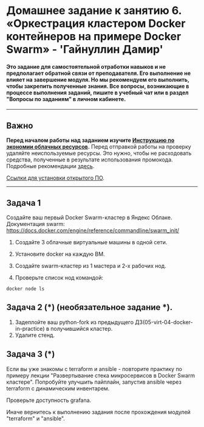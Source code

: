 # Домашнее задание к занятию 6. «Оркестрация кластером Docker контейнеров на примере Docker Swarm» - 'Гайнуллин Дамир'

#### Это задание для самостоятельной отработки навыков и не предполагает обратной связи от преподавателя. Его выполнение не влияет на завершение модуля. Но мы рекомендуем его выполнить, чтобы закрепить полученные знания. Все вопросы, возникающие в процессе выполнения заданий, пишите в учебный чат или в раздел "Вопросы по заданиям" в личном кабинете.

---

## Важно

**Перед началом работы над заданием изучите [Инструкцию по экономии облачных ресурсов](https://github.com/netology-code/devops-materials/blob/master/cloudwork.MD).**
Перед отправкой работы на проверку удаляйте неиспользуемые ресурсы.
Это нужно, чтобы не расходовать средства, полученные в результате использования промокода.
Подробные рекомендации [здесь](https://github.com/netology-code/virt-homeworks/blob/virt-11/r/README.md).

[Ссылки для установки открытого ПО](https://github.com/netology-code/devops-materials/blob/master/README.md).

---

## Задача 1

Создайте ваш первый Docker Swarm-кластер в Яндекс Облаке.
Документация swarm: https://docs.docker.com/engine/reference/commandline/swarm_init/
1. Создайте 3 облачные виртуальные машины в одной сети.
2. Установите docker на каждую ВМ.
3. Создайте swarm-кластер из 1 мастера и 2-х рабочих нод.

4. Проверьте список нод командой:
```
docker node ls
```
## Задача 2 (*) (необязательное задание *).
1.  Задеплойте ваш python-fork из предыдущего ДЗ(05-virt-04-docker-in-practice) в получившийся кластер.
2. Удалите стенд.


## Задача 3 (*)

Если вы уже знакомы с terraform и ansible  - повторите практику по примеру лекции "Развертывание стека микросервисов в Docker Swarm кластере". Попробуйте улучшить пайплайн, запустив ansible через terraform с динамическим инвентарем.

Проверьте доступность grafana.

Иначе вернитесь к выполнению задания после прохождения модулей "terraform" и "ansible".

